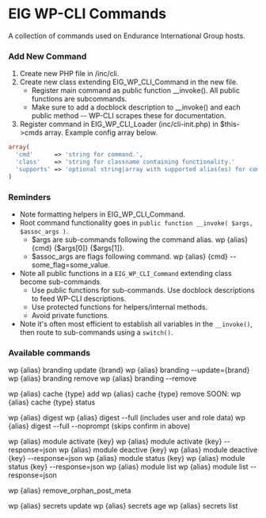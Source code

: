 # EIG WP-CLI Commands

A collection of commands used on Endurance International Group hosts.

### Add New Command

1. Create new PHP file in /inc/cli.
2. Create new class extending EIG_WP_CLI_Command in the new file.
    * Register main command as public function __invoke(). All public functions are subcommands.
    * Make sure to add a docblock description to __invoke() and each public method -- WP-CLI scrapes these for documentation.
3. Register command in EIG_WP_CLI_Loader (inc/cli-init.php) in $this->cmds array. Example config array below.
```php
array(
  'cmd'      => 'string for command.',
  'class'    => 'string for classname containing functionality.'
  'supports' => 'optional string|array with supported alias(es) for command. Defaults to all.',
)
```

### Reminders

* Note formatting helpers in EIG_WP_CLI_Command.
* Root command functionality goes in `public function __invoke( $args, $assoc_args )`.
    * $args are sub-commands following the command alias. wp {alias} {cmd} {$args[0]} {$args[1]}.
    * $assoc_args are flags following command. wp {alias} {cmd} --some_flag=some_value.
* Note all public functions in a `EIG_WP_CLI_Command` extending class become sub-commands.
    * Use public functions for sub-commands. Use docblock descriptions to feed WP-CLI descriptions.
    * Use protected functions for helpers/internal methods.
    * Avoid private functions.
* Note it's often most efficient to establish all variables in the `__invoke()`, then route to sub-commands using a `switch()`.

### Available commands

wp {alias} branding update {brand}
wp {alias} branding --update={brand}
wp {alias} branding remove
wp {alias} branding --remove

wp {alias} cache {type} add
wp {alias} cache {type} remove
SOON: wp {alias} cache {type} status

wp {alias} digest
wp {alias} digest --full (includes user and role data)
wp {alias} digest --full --noprompt (skips confirm in above)

wp {alias} module activate {key} 
wp {alias} module activate {key} --response=json
wp {alias} module deactive {key} 
wp {alias} module deactive {key} --response=json
wp {alias} module status {key} 
wp {alias} module status {key}  --response=json
wp {alias} module list
wp {alias} module list --response=json

wp {alias} remove_orphan_post_meta

wp {alias} secrets update
wp {alias} secrets age
wp {alias} secrets list